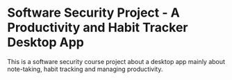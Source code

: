 # Software Security Project - A Productivity and Habit Tracker Desktop App

This is a software security course project about a desktop app mainly about note-taking, habit tracking and managing productivity.
